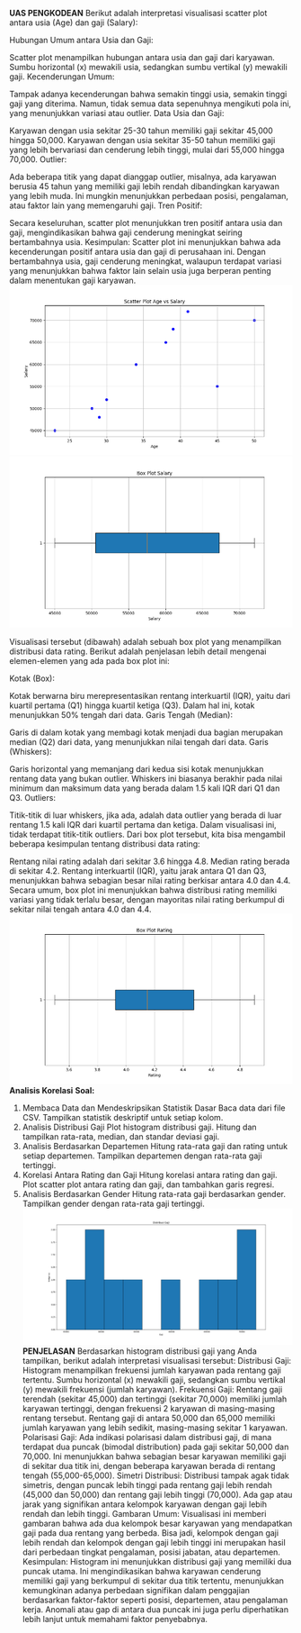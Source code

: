 **UAS PENGKODEAN** 
Berikut adalah interpretasi visualisasi scatter plot antara usia (Age) dan gaji (Salary):

Hubungan Umum antara Usia dan Gaji:

Scatter plot menampilkan hubungan antara usia dan gaji dari karyawan.
Sumbu horizontal (x) mewakili usia, sedangkan sumbu vertikal (y) mewakili gaji.
Kecenderungan Umum:

Tampak adanya kecenderungan bahwa semakin tinggi usia, semakin tinggi gaji yang diterima.
Namun, tidak semua data sepenuhnya mengikuti pola ini, yang menunjukkan variasi atau outlier.
Data Usia dan Gaji:

Karyawan dengan usia sekitar 25-30 tahun memiliki gaji sekitar 45,000 hingga 50,000.
Karyawan dengan usia sekitar 35-50 tahun memiliki gaji yang lebih bervariasi dan cenderung lebih tinggi, mulai dari 55,000 hingga 70,000.
Outlier:

Ada beberapa titik yang dapat dianggap outlier, misalnya, ada karyawan berusia 45 tahun yang memiliki gaji lebih rendah dibandingkan karyawan yang lebih muda.
Ini mungkin menunjukkan perbedaan posisi, pengalaman, atau faktor lain yang memengaruhi gaji.
Tren Positif:

Secara keseluruhan, scatter plot menunjukkan tren positif antara usia dan gaji, mengindikasikan bahwa gaji cenderung meningkat seiring bertambahnya usia.
Kesimpulan:
Scatter plot ini menunjukkan bahwa ada kecenderungan positif antara usia dan gaji di perusahaan ini. Dengan bertambahnya usia, gaji cenderung meningkat, walaupun terdapat variasi yang menunjukkan bahwa faktor lain selain usia juga berperan penting dalam menentukan gaji karyawan.
![image](https://github.com/RoobinCristopher/TUGASUAS-ROOBINCRISTOPHER-AKUNTANSI-052/blob/main/Figure_2.png)
![image](https://github.com/RoobinCristopher/TUGASUAS-ROOBINCRISTOPHER-AKUNTANSI-052/blob/main/Figure_3.png)

Visualisasi tersebut (dibawah) adalah sebuah box plot yang menampilkan distribusi data rating. Berikut adalah penjelasan lebih detail mengenai elemen-elemen yang ada pada box plot ini:

Kotak (Box):

Kotak berwarna biru merepresentasikan rentang interkuartil (IQR), yaitu dari kuartil pertama (Q1) hingga kuartil ketiga (Q3). Dalam hal ini, kotak menunjukkan 50% tengah dari data.
Garis Tengah (Median):

Garis di dalam kotak yang membagi kotak menjadi dua bagian merupakan median (Q2) dari data, yang menunjukkan nilai tengah dari data.
Garis (Whiskers):

Garis horizontal yang memanjang dari kedua sisi kotak menunjukkan rentang data yang bukan outlier. Whiskers ini biasanya berakhir pada nilai minimum dan maksimum data yang berada dalam 1.5 kali IQR dari Q1 dan Q3.
Outliers:

Titik-titik di luar whiskers, jika ada, adalah data outlier yang berada di luar rentang 1.5 kali IQR dari kuartil pertama dan ketiga. Dalam visualisasi ini, tidak terdapat titik-titik outliers.
Dari box plot tersebut, kita bisa mengambil beberapa kesimpulan tentang distribusi data rating:

Rentang nilai rating adalah dari sekitar 3.6 hingga 4.8.
Median rating berada di sekitar 4.2.
Rentang interkuartil (IQR), yaitu jarak antara Q1 dan Q3, menunjukkan bahwa sebagian besar nilai rating berkisar antara 4.0 dan 4.4.
Secara umum, box plot ini menunjukkan bahwa distribusi rating memiliki variasi yang tidak terlalu besar, dengan mayoritas nilai rating berkumpul di sekitar nilai tengah antara 4.0 dan 4.4.
![image](https://github.com/RoobinCristopher/TUGASUAS-ROOBINCRISTOPHER-AKUNTANSI-052/blob/main/Figure_4.png)
**Analisis Korelasi**
**Soal:**
1. Membaca Data dan Mendeskripsikan Statistik Dasar
Baca data dari file CSV.
Tampilkan statistik deskriptif untuk setiap kolom.
2. Analisis Distribusi Gaji
Plot histogram distribusi gaji.
Hitung dan tampilkan rata-rata, median, dan standar deviasi gaji.
3. Analisis Berdasarkan Departemen
Hitung rata-rata gaji dan rating untuk setiap departemen.
Tampilkan departemen dengan rata-rata gaji tertinggi.
4. Korelasi Antara Rating dan Gaji
Hitung korelasi antara rating dan gaji.
Plot scatter plot antara rating dan gaji, dan tambahkan garis regresi.
5. Analisis Berdasarkan Gender
Hitung rata-rata gaji berdasarkan gender.
Tampilkan gender dengan rata-rata gaji tertinggi.
![image](https://github.com/RoobinCristopher/TUGASUAS-ROOBINCRISTOPHER-AKUNTANSI-052/blob/main/Figure_1.png)
**PENJELASAN**
Berdasarkan histogram distribusi gaji yang Anda tampilkan, berikut adalah interpretasi visualisasi tersebut:
Distribusi Gaji:
Histogram menampilkan frekuensi jumlah karyawan pada rentang gaji tertentu.
Sumbu horizontal (x) mewakili gaji, sedangkan sumbu vertikal (y) mewakili frekuensi (jumlah karyawan).
Frekuensi Gaji:
Rentang gaji terendah (sekitar 45,000) dan tertinggi (sekitar 70,000) memiliki jumlah karyawan tertinggi, dengan frekuensi 2 karyawan di masing-masing rentang tersebut.
Rentang gaji di antara 50,000 dan 65,000 memiliki jumlah karyawan yang lebih sedikit, masing-masing sekitar 1 karyawan.
Polarisasi Gaji:
Ada indikasi polarisasi dalam distribusi gaji, di mana terdapat dua puncak (bimodal distribution) pada gaji sekitar 50,000 dan 70,000.
Ini menunjukkan bahwa sebagian besar karyawan memiliki gaji di sekitar dua titik ini, dengan beberapa karyawan berada di rentang tengah (55,000-65,000).
Simetri Distribusi:
Distribusi tampak agak tidak simetris, dengan puncak lebih tinggi pada rentang gaji lebih rendah (45,000 dan 50,000) dan rentang gaji lebih tinggi (70,000).
Ada gap atau jarak yang signifikan antara kelompok karyawan dengan gaji lebih rendah dan lebih tinggi.
Gambaran Umum:
Visualisasi ini memberi gambaran bahwa ada dua kelompok besar karyawan yang mendapatkan gaji pada dua rentang yang berbeda.
Bisa jadi, kelompok dengan gaji lebih rendah dan kelompok dengan gaji lebih tinggi ini merupakan hasil dari perbedaan tingkat pengalaman, posisi jabatan, atau departemen.
Kesimpulan:
Histogram ini menunjukkan distribusi gaji yang memiliki dua puncak utama. Ini mengindikasikan bahwa karyawan cenderung memiliki gaji yang berkumpul di sekitar dua titik tertentu, menunjukkan kemungkinan adanya perbedaan signifikan dalam penggajian berdasarkan faktor-faktor seperti posisi, departemen, atau pengalaman kerja. Anomali atau gap di antara dua puncak ini juga perlu diperhatikan lebih lanjut untuk memahami faktor penyebabnya.
